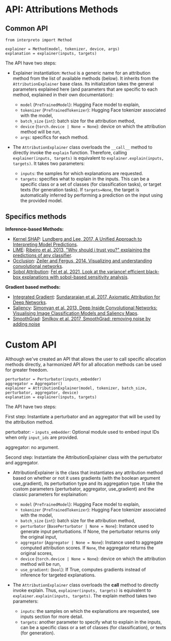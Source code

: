 # API: Attributions Methods

## Common API

```
from interpreto import Method

explainer = Method(model, tokenizer, device, args)
explanation = explainer(inputs, targets)
```

The API have two steps:

- Explainer instantiation: `Method` is a generic name for an attribution method from the list of available methods (below). It inherits from the `AttributionExplainer` base class. Its initialization takes the general parameters explained here (and parameters that are specific to each method, explained in their own documentation):
  - `model` (`PreTrainedModel`): Hugging Face model to explain,
  - `tokenizer` (`PreTrainedTokenizer`): Hugging Face tokenizer associated with the model,
  - `batch_size` (`int`): batch size for the attribution method,
  - `device` (`torch.device | None = None`): device on which the attribution method will be run,
  - `args`: specifics for each method.


- The `AttributionExplainer` class overloads the `__call__` method to directly invoke the `explain` function. Therefore, calling `explainer(inputs, targets)` is equivalent to `explainer.explain(inputs, targets)`. It takes two parameters:
  - `inputs`: the samples for which explanations are requested.
  - `targets`: specifies what to explain in the inputs. This can be a specific class or a set of classes (for classification tasks), or target texts (for generation tasks). If `targets=None`, the target is automatically inferred by performing a prediction on the input using the provided model.


## Specifics methods

**Inference-based Methods:**

- [Kernel SHAP](./docs/attributions/methods/kernelshap.md): [Lundberg and Lee, 2017, A Unified Approach to Interpreting Model Predictions](https://arxiv.org/abs/1705.07874).
- [LIME](./docs/attributions/methods/lime.md): [Ribeiro et al. 2013, "Why should i trust you?" explaining the predictions of any classifier](https://dl.acm.org/doi/abs/10.1145/2939672.2939778).
- [Occlusion](./docs/attributions/methods/occlusion.md): [Zeiler and Fergus, 2014. Visualizing and understanding convolutional networks](https://link.springer.com/chapter/10.1007/978-3-319-10590-1_53).
- [Sobol Attribution](./docs/attributions/methods/sobol.md): [Fel et al. 2021, Look at the variance! efficient black-box explanations with sobol-based sensitivity analysis](https://proceedings.neurips.cc/paper/2021/hash/da94cbeff56cfda50785df477941308b-Abstract.html).

**Gradient based methods:**

- [Integrated Gradient](./docs/attributions/methods/integrated_gradients.md): [Sundararajan et al. 2017, Axiomatic Attribution for Deep Networks](http://proceedings.mlr.press/v70/sundararajan17a.html).
- [Saliency](./docs/attributions/methods/saliency.md): [Simonyan et al. 2013, Deep Inside Convolutional Networks: Visualising Image Classification Models and Saliency Maps](https://arxiv.org/abs/1312.6034).
- [SmoothGrad](./docs/attributions/methods/smoothgrad.md): [Smilkov et al. 2017, SmoothGrad: removing noise by adding noise](https://arxiv.org/abs/1706.03825)

# Custom API

Although we've created an API that allows the user to call specific allocation methods directly, a harmonized API for all allocation methods can be used for greater freedom.

```
perturbator = Perturbator(inputs_embedder)
aggregator = Aggregator()
explainer = AttributionExplainer(model, tokenizer, batch_size, perturbator, aggregator, device)
explanation = explainer(inputs, targets)
```

The API have two steps:

First step:
Instantiate a perturbator and an aggregator that will be used by the attribution method.

perturbator:
    - `inputs_embedder`: Optional module used to embed input IDs when only ``input_ids`` are provided.

aggregator: no argument.


Second step:
Instantiate the AttributionExplainer class with the perturbator and aggregator.

- AttributionExplainer is the class that instantiates any attribution method based on whether or not it uses gradients (with the boolean argument use_gradient), its perturbation type and its aggregation type. It take the custom parameters (perturbator, aggregator, use_gradient) and the classic parameters for explaination:
  - `model` (`PreTrainedModel`): Hugging Face model to explain,
  - `tokenizer` (`PreTrainedTokenizer`): Hugging Face tokenizer associated with the model,
  - `batch_size` (`int`): batch size for the attribution method,
  - `perturbator` (`BasePerturbator | None = None`): Instance used to generate input perturbations.
                If None, the perturbator returns only the original input,
  - `aggregator` (`Aggregator | None = None`): Instance used to aggregate computed attribution scores.
                If `None`, the aggregator returns the original scores,
  - `device` (`torch.device | None = None`): device on which the attribution method will be run,
  - `use_gradient`: (`bool`): If True, computes gradients instead of inference for targeted explanations.


- The `AttributionExplainer` class overloads the __call__ method to directly invoke explain. Thus, `explainer(inputs, targets)` is equivalent to `explainer.explain(inputs, targets)`. The explain method takes two parameters:
  - `inputs`: the samples on which the explanations are requested, see inputs section for more detail.
  - `targets`: another parameter to specify what to explain in the inputs, can be a specific class or a set of classes (for classification), or texts (for generation).
